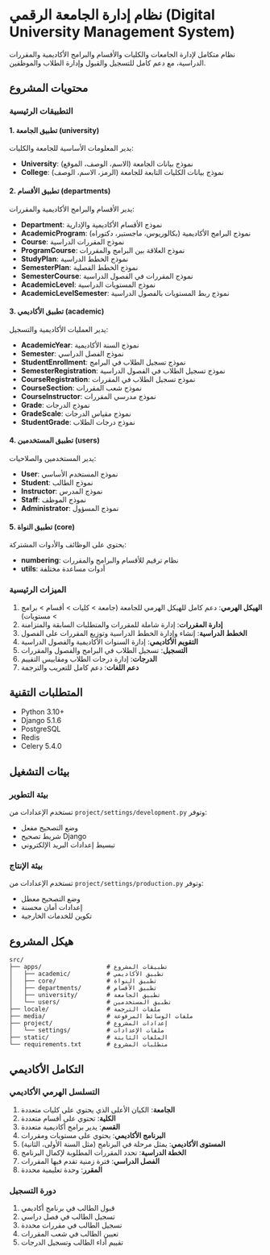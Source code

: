 # نظام إدارة الجامعة الرقمي (Digital University Management System)

نظام متكامل لإدارة الجامعات والكليات والأقسام والبرامج الأكاديمية والمقررات الدراسية، مع دعم كامل للتسجيل والقبول وإدارة الطلاب والموظفين.

## محتويات المشروع

### التطبيقات الرئيسية

#### 1. تطبيق الجامعة (university)
يدير المعلومات الأساسية للجامعة والكليات:
- **University**: نموذج بيانات الجامعة (الاسم، الوصف، الموقع)
- **College**: نموذج بيانات الكليات التابعة للجامعة (الرمز، الاسم، الوصف)

#### 2. تطبيق الأقسام (departments)
يدير الأقسام والبرامج الأكاديمية والمقررات:
- **Department**: نموذج الأقسام الأكاديمية والإدارية
- **AcademicProgram**: نموذج البرامج الأكاديمية (بكالوريوس، ماجستير، دكتوراه)
- **Course**: نموذج المقررات الدراسية
- **ProgramCourse**: نموذج العلاقة بين البرامج والمقررات
- **StudyPlan**: نموذج الخطط الدراسية
- **SemesterPlan**: نموذج الخطط الفصلية
- **SemesterCourse**: نموذج المقررات في الفصول الدراسية
- **AcademicLevel**: نموذج المستويات الدراسية
- **AcademicLevelSemester**: نموذج ربط المستويات بالفصول الدراسية

#### 3. تطبيق الأكاديمي (academic)
يدير العمليات الأكاديمية والتسجيل:
- **AcademicYear**: نموذج السنة الأكاديمية
- **Semester**: نموذج الفصل الدراسي
- **StudentEnrollment**: نموذج تسجيل الطلاب في البرامج
- **SemesterRegistration**: نموذج تسجيل الطلاب في الفصول الدراسية
- **CourseRegistration**: نموذج تسجيل الطلاب في المقررات
- **CourseSection**: نموذج شعب المقررات
- **CourseInstructor**: نموذج مدرسي المقررات
- **Grade**: نموذج الدرجات
- **GradeScale**: نموذج مقياس الدرجات
- **StudentGrade**: نموذج درجات الطلاب

#### 4. تطبيق المستخدمين (users)
يدير المستخدمين والصلاحيات:
- **User**: نموذج المستخدم الأساسي
- **Student**: نموذج الطالب
- **Instructor**: نموذج المدرس
- **Staff**: نموذج الموظف
- **Administrator**: نموذج المسؤول

#### 5. تطبيق النواة (core)
يحتوي على الوظائف والأدوات المشتركة:
- **numbering**: نظام ترقيم للأقسام والبرامج والمقررات
- **utils**: أدوات مساعدة مختلفة

### الميزات الرئيسية

1. **الهيكل الهرمي**: دعم كامل للهيكل الهرمي للجامعة (جامعة > كليات > أقسام > برامج > مستويات)
2. **إدارة المقررات**: إدارة شاملة للمقررات والمتطلبات السابقة والمتزامنة
3. **الخطط الدراسية**: إنشاء وإدارة الخطط الدراسية وتوزيع المقررات على الفصول
4. **التقويم الأكاديمي**: إدارة السنوات الأكاديمية والفصول الدراسية
5. **التسجيل**: تسجيل الطلاب في البرامج والفصول والمقررات
6. **الدرجات**: إدارة درجات الطلاب ومقاييس التقييم
7. **دعم اللغات**: دعم كامل للتعريب والترجمة

## المتطلبات التقنية

- Python 3.10+
- Django 5.1.6
- PostgreSQL
- Redis
- Celery 5.4.0


## بيئات التشغيل

### بيئة التطوير

تستخدم الإعدادات من `project/settings/development.py` وتوفر:
- وضع التصحيح مفعل
- شريط تصحيح Django
- تبسيط إعدادات البريد الإلكتروني

### بيئة الإنتاج

تستخدم الإعدادات من `project/settings/production.py` وتوفر:
- وضع التصحيح معطل
- إعدادات أمان محسنة
- تكوين للخدمات الخارجية

## هيكل المشروع

```
src/
├── apps/                  # تطبيقات المشروع
│   ├── academic/          # تطبيق الأكاديمي
│   ├── core/              # تطبيق النواة
│   ├── departments/       # تطبيق الأقسام
│   ├── university/        # تطبيق الجامعة
│   └── users/             # تطبيق المستخدمين
├── locale/                # ملفات الترجمة
├── media/                 # ملفات الوسائط المرفوعة
├── project/               # إعدادات المشروع
│   └── settings/          # ملفات الإعدادات
├── static/                # الملفات الثابتة
└── requirements.txt       # متطلبات المشروع
```

## التكامل الأكاديمي

### التسلسل الهرمي الأكاديمي

1. **الجامعة**: الكيان الأعلى الذي يحتوي على كليات متعددة
2. **الكلية**: تحتوي على أقسام متعددة
3. **القسم**: يدير برامج أكاديمية متعددة
4. **البرنامج الأكاديمي**: يحتوي على مستويات ومقررات
5. **المستوى الأكاديمي**: يمثل مرحلة في البرنامج (مثل السنة الأولى، الثانية)
6. **الخطة الدراسية**: تحدد المقررات المطلوبة لإكمال البرنامج
7. **الفصل الدراسي**: فترة زمنية تقدم فيها المقررات
8. **المقرر**: وحدة تعليمية محددة

### دورة التسجيل

1. قبول الطالب في برنامج أكاديمي
2. تسجيل الطالب في فصل دراسي
3. تسجيل الطالب في مقررات محددة
4. تعيين الطالب في شعب المقررات
5. تقييم أداء الطالب وتسجيل الدرجات


